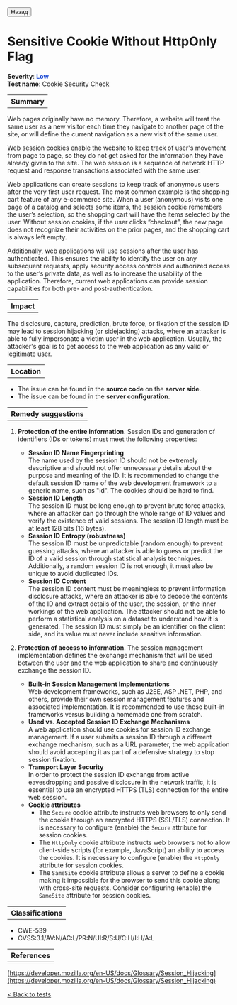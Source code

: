 <input type="button" onclick="guide/" value="Назад"/>


# Sensitive Cookie Without HttpOnly Flag

<b>Severity</b>: <b><font color="#1B49D4">Low</font></b><br>
<b>Test name</b>: Cookie Security Check

<table id="simple-table">
    <tr>
        <th><strong>Summary</strong></th>
    </tr>
</table>

Web pages originally have no memory. Therefore, a website will treat the same user as a new visitor each time they navigate to another page of the site, or will define the current navigation as a new visit of the same user. 

Web session cookies enable the website to keep track of user's movement from page to page, so they do not get asked for the information they have already given to the site. The web session is a sequence of network HTTP request and response transactions associated with the same user. 

Web applications can create sessions to keep track of anonymous users after the very first user request. The most common example is the shopping cart feature of any e-commerce site. When a user (anonymous) visits one page of a catalog and selects some items, the session cookie remembers the user’s selection, so the shopping cart will have the items selected by the user. Without session cookies, if the user clicks “checkout", the new page does not recognize their activities on the prior pages, and the shopping cart is always left empty.

Additionally, web applications will use sessions after the user has authenticated. This ensures the ability to identify the user on any subsequent requests, apply security access controls and authorized access to the user’s private data, as well as to increase the usability of the application. Therefore, current web applications can provide session capabilities for both pre- and post-authentication.

<table id="simple-table">
    <tr>
        <th><strong>Impact</strong></th>
    </tr>
</table>

The disclosure, capture, prediction, brute force, or fixation of the session ID may lead to session hijacking (or sidejacking) attacks, where an attacker is able to fully impersonate a victim user in the web application. Usually, the attacker's goal is to get access to the web application as any valid or legitimate user.


<table id="simple-table">
    <tr>
        <th><strong>Location</strong></th>
    </tr>
</table>

* The issue can be found in the **source code** on the **server side**.
* The issue can be found in the **server configuration**.

<table id="simple-table">
    <tr>
        <th><strong>Remedy suggestions</strong></th>
    </tr>
</table>

1. **Protection of the entire information**. Session IDs and generation of identifiers (IDs or tokens) must meet the following properties:
    * **Session ID Name Fingerprinting**<br>
        The name used by the session ID should not be extremely descriptive and should not offer unnecessary details about the purpose and meaning of the ID. It is recommended to change the default session ID name of the web development framework to a generic name, such as "id". The cookies should be hard to find.
    * **Session ID Length**<br>
        The session ID must be long enough to prevent brute force attacks, where an attacker can go through the whole range of ID values and verify the existence of valid sessions. The session ID length must be at least 128 bits (16 bytes).
    * **Session ID Entropy (robustness)**<br> 
        The session ID must be unpredictable (random enough) to prevent guessing attacks, where an attacker is able to guess or predict the ID of a valid session through statistical analysis techniques. Additionally, a random session ID is not enough, it must also be unique to avoid duplicated IDs. 
    * **Session ID Content**<br>
        The session ID content must be meaningless to prevent information disclosure attacks, where an attacker is able to decode the contents of the ID and extract details of the user, the session, or the inner workings of the web application. The attacker should not be able to perform a statistical analysis on a dataset to understand how it is generated. The session ID must simply be an identifier on the client side, and its value must never include sensitive information.

2. **Protection of access to information**. The session management implementation defines the exchange mechanism that will be used between the user and the web application to share and continuously exchange the session ID.
    * **Built-in Session Management Implementations**<br>
        Web development frameworks, such as J2EE, ASP .NET, PHP, and others, provide their own session management features and associated implementation. It is recommended to use these built-in frameworks versus building a homemade one from scratch.
    * **Used vs. Accepted Session ID Exchange Mechanisms**<br>
        A web application should use cookies for session ID exchange management. If a user submits a session ID through a different exchange mechanism, such as a URL parameter, the web application should avoid accepting it as part of a defensive strategy to stop session fixation.
    * **Transport Layer Security**<br>
        In order to protect the session ID exchange from active eavesdropping and passive disclosure in the network traffic, it is essential to use an encrypted HTTPS (TLS) connection for the entire web session.
    * **Cookie attributes**<br>
        * The `Secure` cookie attribute instructs web browsers to only send the cookie through an encrypted HTTPS (SSL/TLS) connection. It is necessary to configure (enable) the `Secure` attribute for session cookies.
        * The `HttpOnly` cookie attribute instructs web browsers not to allow client-side scripts (for example, JavaScript) an ability to access the cookies. It is necessary to configure (enable) the `HttpOnly` attribute for session cookies.
        * The `SameSite` cookie attribute allows a server to define a cookie making it impossible for the browser to send this cookie along with cross-site requests. Consider configuring (enable) the `SameSite` attribute for session cookies.


<table id="simple-table">
    <tr>
        <th><strong>Classifications</strong></th>
    </tr>
</table>

* CWE-539
* CVSS:3.1/AV:N/AC:L/PR:N/UI:R/S:U/C:H/I:H/A:L

<table id="simple-table">
    <tr>
        <th><strong>References</strong></th>
    </tr>
</table>

[https://developer.mozilla.org/en-US/docs/Glossary/Session_Hijacking](https://developer.mozilla.org/en-US/docs/Glossary/Session_Hijacking)


<a class="not-decorated-link" href="#/guide/vulnerabilities/overview.md">< Back to tests</a>